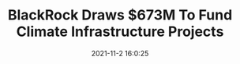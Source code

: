 ---
"title": "BlackRock Draws $673M To Fund Climate Infrastructure Projects"
"date": "2021-11-2 16:0:25"
"feed_name": "RIGZONE"
"feed_website": "http://www.rigzone.com/"
"feed_rss": "http://www.rigzone.com/news/rss/rigzone_latest.aspx"
"link": "https://www.rigzone.com/news/wire/blackrock_draws_673m_to_fund_climate_infrastructure_projects-02-nov-2021-166889-article/?rss=true"
"source": "None"
"file": "_posts/2021-1-1-46f8b438891c2457332c4888e89ac89082b603c3.md"
"accident": "0"
"drilling": "0"
"dead": "0"
"injured": "0"
"arrested": "0"
"place": "unknown place"
"where": "unknown site"
"causes": "unknown"
"place_uri": "unknown place"
---